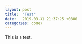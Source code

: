 ```yaml
---
layout: post
title:  "Test"
date:   2019-03-31 21:37:25 +0800
categories: codes
---
```






This is a test.


